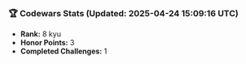 ### 🏆 Codewars Stats (Updated: 2025-04-24 15:09:16 UTC)

- **Rank:** 8 kyu
- **Honor Points:** 3
- **Completed Challenges:** 1
